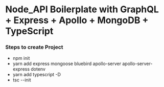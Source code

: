 # Node_API Boilerplate with GraphQL + Express + Apollo + MongoDB + TypeScript
### Steps to create Project
* npm init
* yarn add express mongoose bluebird apollo-server apollo-server-express dotenv
* yarn add typescript -D
* tsc --init
